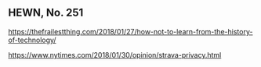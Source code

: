 ## HEWN, No. 251

https://thefrailestthing.com/2018/01/27/how-not-to-learn-from-the-history-of-technology/

https://www.nytimes.com/2018/01/30/opinion/strava-privacy.html
